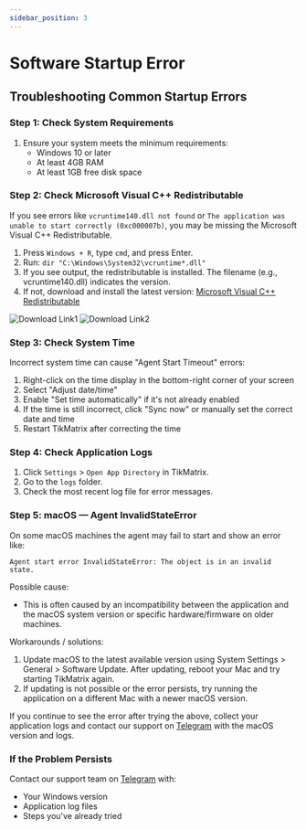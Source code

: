 ```yaml
---
sidebar_position: 3
---
```


# Software Startup Error

## Troubleshooting Common Startup Errors

### Step 1: Check System Requirements

1. Ensure your system meets the minimum requirements:
   - Windows 10 or later
   - At least 4GB RAM
   - At least 1GB free disk space

### Step 2: Check Microsoft Visual C++ Redistributable

If you see errors like `vcruntime140.dll not found` or `The application was unable to start correctly (0xc000007b)`, you may be missing the Microsoft Visual C++ Redistributable.

1. Press `Windows + R`, type `cmd`, and press Enter.
2. Run: `dir "C:\Windows\System32\vcruntime*.dll"`
3. If you see output, the redistributable is installed. The filename (e.g., vcruntime140.dll) indicates the version.
4. If not, download and install the latest version: [Microsoft Visual C++ Redistributable](https://learn.microsoft.com/en-us/cpp/windows/latest-supported-vc-redist?view=msvc-170)

![Download Link1](/img/doc/download_link_1.webp)
![Download Link2](/img/doc/download_link_2.webp)

### Step 3: Check System Time

Incorrect system time can cause "Agent Start Timeout" errors:

1. Right-click on the time display in the bottom-right corner of your screen
2. Select "Adjust date/time"
3. Enable "Set time automatically" if it's not already enabled
4. If the time is still incorrect, click "Sync now" or manually set the correct date and time
5. Restart TikMatrix after correcting the time

### Step 4: Check Application Logs

1. Click `Settings` > `Open App Directory` in TikMatrix.
2. Go to the `logs` folder.
3. Check the most recent log file for error messages.

### Step 5: macOS — Agent InvalidStateError

On some macOS machines the agent may fail to start and show an error like:

```text
Agent start error InvalidStateError: The object is in an invalid state.
```

Possible cause:

- This is often caused by an incompatibility between the application and the macOS system version or specific hardware/firmware on older machines.

Workarounds / solutions:

1. Update macOS to the latest available version using System Settings > General > Software Update. After updating, reboot your Mac and try starting TikMatrix again.
2. If updating is not possible or the error persists, try running the application on a different Mac with a newer macOS version.

If you continue to see the error after trying the above, collect your application logs and contact our support on [Telegram](https://t.me/tikmatrix_support) with the macOS version and logs.

### If the Problem Persists

Contact our support team on [Telegram](https://t.me/tikmatrix_support) with:

- Your Windows version
- Application log files
- Steps you've already tried

